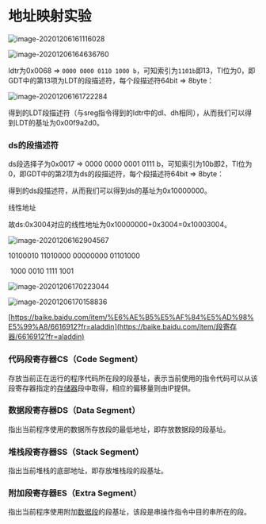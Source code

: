 # 地址映射实验

![image-20201206161116028](https://picgo-w.oss-cn-chengdu.aliyuncs.com/img/image-20201206161116028.png)





![image-20201206164636760](https://picgo-w.oss-cn-chengdu.aliyuncs.com/img/image-20201206164636760.png)

ldtr为0x0068 => `0000 0000 0110 1000 b`，可知索引为`1101b`即13，TI位为0，即GDT中的第13项为LDT的段描述符，每个段描述符64bit => 8byte：

![image-20201206161722284](https://picgo-w.oss-cn-chengdu.aliyuncs.com/img/image-20201206161722284.png)

得到的LDT段描述符（与sreg指令得到的ldtr中的dl、dh相同），从而我们可以得到LDT的基址为0x00f9a2d0。

### ds的段描述符

ds段选择子为0x0017 => 0000 0000 0001 0111 b，可知索引为10b即2，TI位为0，即GDT中的第2项为ds的段描述符，每个段描述符64bit => 8byte：

得到的ds段描述符，从而我们可以得到ds的基址为0x10000000。



 线性地址

故ds:0x3004对应的线性地址为0x10000000+0x3004=0x10003004。





![image-20201206162904567](https://picgo-w.oss-cn-chengdu.aliyuncs.com/img/image-20201206162904567.png)

10100010 11010000 00000000 01101000

​                                     1000 0010 1111 1001





![image-20201206170223044](https://picgo-w.oss-cn-chengdu.aliyuncs.com/img/image-20201206170223044.png)

![image-20201206170158836](https://picgo-w.oss-cn-chengdu.aliyuncs.com/img/image-20201206170158836.png)





[https://baike.baidu.com/item/%E6%AE%B5%E5%AF%84%E5%AD%98%E5%99%A8/6616912?fr=aladdin](https://baike.baidu.com/item/段寄存器/6616912?fr=aladdin)

### 代码段寄存器CS（Code Segment）

存放当前正在运行的程序代码所在段的段基址，表示当前使用的指令代码可以从该段寄存器指定的[存储器](https://baike.baidu.com/item/存储器)段中取得，相应的偏移量则由IP提供。

### 数据段寄存器DS（Data Segment）

指出当前程序使用的数据所存放段的最低地址，即存放数据段的段基址。

### 堆栈段寄存器SS（Stack Segment）

指出当前堆栈的底部地址，即存放堆栈段的段基址。

### 附加段寄存器ES（Extra Segment）

指出当前程序使用附加[数据段](https://baike.baidu.com/item/数据段)的段基址，该段是串操作指令中目的串所在的段。